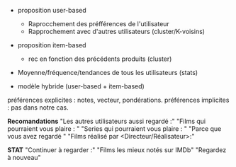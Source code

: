 - proposition user-based
    - Raprocchement des préfférences de l'utilisateur
    - Rapprochement avec d'autres utilisateurs
        (cluster/K-voisins)

- proposition item-based
    - rec en fonction des précédents produits
        (cluster)

- Moyenne/fréquence/tendances de tous les utilisateurs
    (stats)

- modèle hybride (user-based + item-based)


préférences explicites : notes, vecteur, pondérations.
préférences implicites : pas dans notre cas.

**Recomandations**
"Les autres utilisateurs aussi regardé :"
"Films qui pourraient vous plaire : "
"Series qui pourraient vous plaire : "
"Parce que vous avez regardé <Film>"
"Films réalisé par <Directeur/Réalisateur>:"

**STAT**
"Continuer à regarder :"
"Films les mieux notés sur IMDb"
"Regardez à nouveau"